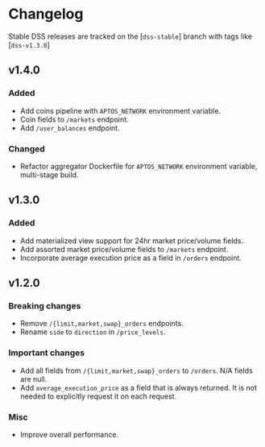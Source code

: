 # Changelog

Stable DSS releases are tracked on the [`dss-stable`] branch with tags like [`dss-v1.3.0`]

## v1.4.0

### Added

- Add coins pipeline with `APTOS_NETWORK` environment variable.
- Coin fields to `/markets` endpoint.
- Add `/user_balances` endpoint.

### Changed

- Refactor aggregator Dockerfile for `APTOS_NETWORK` environment variable, multi-stage build.

## v1.3.0

### Added

- Add materialized view support for 24hr market price/volume fields.
- Add assorted market price/volume fields to `/markets` endpoint.
- Incorporate average execution price as a field in `/orders` endpoint.

## v1.2.0

### Breaking changes

- Remove `/{limit,market,swap}_orders` endpoints.
- Rename `side` to `direction` in `/price_levels`.

### Important changes

- Add all fields from `/{limit,market,swap}_orders` to `/orders`.
  N/A fields are null.
- Add `average_execution_price` as a field that is always returned.
  It is not needed to explicitly request it on each request.

### Misc

- Improve overall performance.